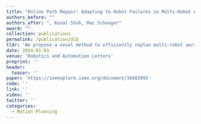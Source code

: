 ```yaml
---
title: "Online Path Repair: Adapting to Robot Failures in Multi-Robot Aerial Surveys"
authors_before: ""
authors_after: ", Kunal Shah, Mac Schwager"
award: ""
collection: publications
permalink: /publication/dib
tldr: 'We propose a novel method to efficiently replan multi-robot aerial surveys online.'
date: 2024-01-01
venue: 'Robotics and Automation Letters'
preprint: ''
header: 
  teaser: ''
paper: 'https://ieeexplore.ieee.org/document/10403995'
code: '' 
link: ''
video: ''
twitter: ''
categories:
  - Motion Planning
---
```

